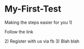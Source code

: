 # My-First-Test
Making the steps easier for you 
1)<p> Follow the link</p> 
2) Register with us via fb 
3) Blah blah
